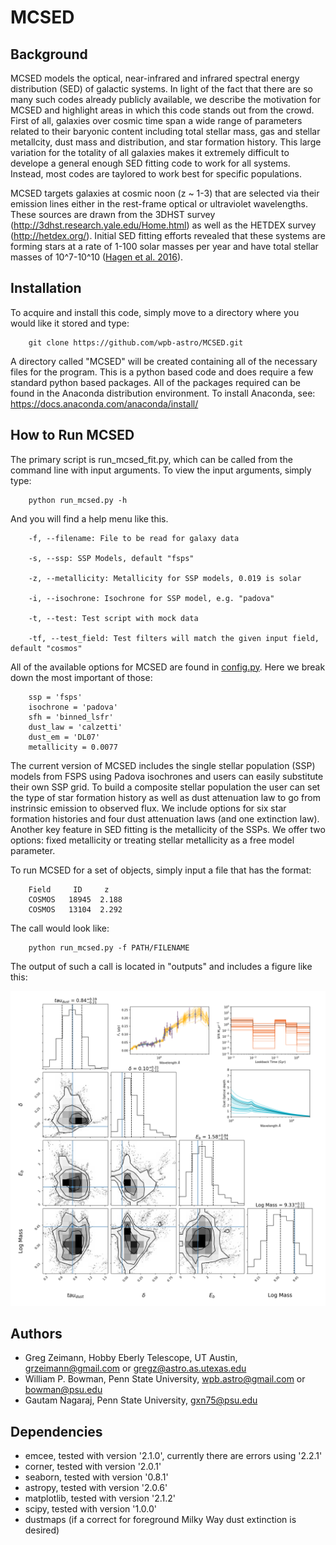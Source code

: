 # MCSED

## Background
MCSED models the optical, near-infrared and infrared spectral energy distribution (SED) of galactic systems.  In light of the fact that there are so many such codes already publicly available, we describe the motivation for MCSED and highlight areas in which this code stands out from the crowd.  First of all, galaxies over cosmic time span a wide range of parameters related to their baryonic content including total stellar mass, gas and stellar metallcity, dust mass and distribution, and star formation history.  This large variation for the totality of all galaxies makes it extremely difficult to develope a general enough SED fitting code to work for all systems.  Instead, most codes are taylored to work best for specific populations.  

MCSED targets galaxies at cosmic noon (z ~ 1-3) that are selected via their emission lines either in the rest-frame optical or ultraviolet wavelengths.  These sources are drawn from the 3DHST survey (http://3dhst.research.yale.edu/Home.html) as well as the HETDEX survey (http://hetdex.org/).  Initial SED fitting efforts revealed that these systems are forming stars at a rate of 1-100 solar masses per year and have total stellar masses of 10^7-10^10 ([Hagen et al. 2016](http://adsabs.harvard.edu/abs/2016ApJ...817...79H)).  

## Installation
To acquire and install this code, simply move to a directory where you would like it stored and type:

        git clone https://github.com/wpb-astro/MCSED.git

A directory called "MCSED" will be created containing all of the necessary files for the program.  This is a python based code and does require a few standard python based packages.  All of the packages required can be found in the Anaconda distribution environment.  To install Anaconda, see:
https://docs.anaconda.com/anaconda/install/

## How to Run MCSED
The primary script is run_mcsed_fit.py, which can be called from the command line with input arguments.  To view the input arguments, simply type:

        python run_mcsed.py -h

And you will find a help menu like this.
  
        -f, --filename: File to be read for galaxy data
                        
        -s, --ssp: SSP Models, default "fsps"
                        
        -z, --metallicity: Metallicity for SSP models, 0.019 is solar
                        
        -i, --isochrone: Isochrone for SSP model, e.g. "padova"
                        
        -t, --test: Test script with mock data
                        
        -tf, --test_field: Test filters will match the given input field, default "cosmos"
        
All of the available options for MCSED are found in [config.py](https://github.com/grzeimann/MCSED/edit/master/config.py).  Here we break down the most important of those: 

        ssp = 'fsps'          
        isochrone = 'padova' 
        sfh = 'binned_lsfr'
        dust_law = 'calzetti'
        dust_em = 'DL07'   
        metallicity = 0.0077

The current version of MCSED includes the single stellar population (SSP) models from FSPS using Padova isochrones and users can easily substitute their own SSP grid. To build a composite stellar population the user can set the type of star formation history as well as dust attenuation law to go from instrinsic emission to observed flux. We include options for six star formation histories and four dust attenuation laws (and one extinction law). Another key feature in SED fitting is the metallicity of the SSPs.  We offer two options: fixed metallicity or treating stellar metallicity as a free model parameter.

To run MCSED for a set of objects, simply input a file that has the format: 

        Field     ID     z
        COSMOS   18945  2.188
        COSMOS   13104  2.292

The call would look like:

        python run_mcsed.py -f PATH/FILENAME 
        
The output of such a call is located in "outputs" and includes a figure like this:
<p align="center">
  <img src="example_triangle.png" width="650"/>
</p>

## Authors

* Greg Zeimann, Hobby Eberly Telescope, UT Austin, grzeimann@gmail.com or gregz@astro.as.utexas.edu
* William P. Bowman, Penn State University, wpb.astro@gmail.com or bowman@psu.edu
* Gautam Nagaraj, Penn State University, gxn75@psu.edu

## Dependencies

* emcee, tested with version '2.1.0', currently there are errors using '2.2.1'
* corner, tested with version '2.0.1'
* seaborn, tested with version '0.8.1'
* astropy, tested with version '2.0.6'
* matplotlib, tested with version '2.1.2'
* scipy, tested with version '1.0.0'
* dustmaps (if a correct for foreground Milky Way dust extinction is desired)

